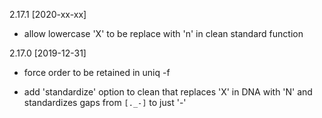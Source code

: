 2.17.1 [2020-xx-xx]

  * allow lowercase 'X' to be replace with 'n' in clean standard function

2.17.0 [2019-12-31]

  * force order to be retained in uniq -f

  * add 'standardize' option to clean that replaces 'X' in DNA with 'N' and
    standardizes gaps from `[._-]` to just '-' 
